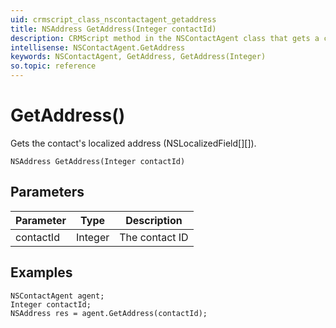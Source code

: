 ```yaml
---
uid: crmscript_class_nscontactagent_getaddress
title: NSAddress GetAddress(Integer contactId)
description: CRMScript method in the NSContactAgent class that gets a contact's localized address
intellisense: NSContactAgent.GetAddress
keywords: NSContactAgent, GetAddress, GetAddress(Integer)
so.topic: reference
---
```


# GetAddress()

Gets the contact's localized address (NSLocalizedField[][]).

`NSAddress GetAddress(Integer contactId)`

## Parameters

| Parameter | Type | Description |
|---|---|---|
| contactId | Integer |  The contact ID |

## Examples

```crmscript
NSContactAgent agent;
Integer contactId;
NSAddress res = agent.GetAddress(contactId);
```
